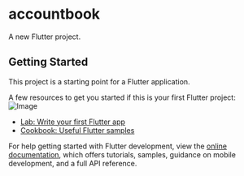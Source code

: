# accountbook

A new Flutter project.

## Getting Started

This project is a starting point for a Flutter application.

A few resources to get you started if this is your first Flutter project:
![Image](https://github.com/user-attachments/assets/880af48f-14ef-4af9-9562-33d941ada201)

- [Lab: Write your first Flutter app](https://docs.flutter.dev/get-started/codelab)
- [Cookbook: Useful Flutter samples](https://docs.flutter.dev/cookbook)

For help getting started with Flutter development, view the
[online documentation](https://docs.flutter.dev/), which offers tutorials,
samples, guidance on mobile development, and a full API reference.
